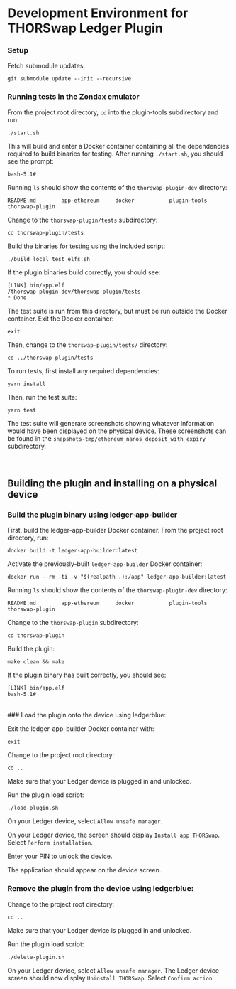# Development Environment for THORSwap Ledger Plugin

### Setup

Fetch submodule updates:

```
git submodule update --init --recursive
```

### Running tests in the Zondax emulator

From the project root directory, `cd` into the plugin-tools subdirectory and run:

```
./start.sh
```

This will build and enter a Docker container containing all the dependencies required to build binaries for testing.
After running `./start.sh`, you should see the prompt:

```
bash-5.1#
```

Running `ls` should show the contents of the `thorswap-plugin-dev` directory:

```
README.md        app-ethereum     docker           plugin-tools     thorswap-plugin
```

Change to the `thorswap-plugin/tests` subdirectory:

```
cd thorswap-plugin/tests
```

Build the binaries for testing using the included script:

```
./build_local_test_elfs.sh
```

If the plugin binaries build correctly, you should see:

```shell
[LINK] bin/app.elf
/thorswap-plugin-dev/thorswap-plugin/tests
* Done
```

The test suite is run from this directory, but must be run outside the Docker container.
Exit the Docker container:

```
exit
```

Then, change to the `thorswap-plugin/tests/` directory:

```
cd ../thorswap-plugin/tests
```

To run tests, first install any required dependencies:

```
yarn install
```

Then, run the test suite:

```
yarn test
```

The test suite will generate screenshots showing whatever information would have been displayed on the physical device.
These screenshots can be found in the `snapshots-tmp/ethereum_nanos_deposit_with_expiry` subdirectory.
</br></br></br>

## Building the plugin and installing on a physical device

### Build the plugin binary using ledger-app-builder

First, build the ledger-app-builder Docker container.
From the project root directory, run:

```
docker build -t ledger-app-builder:latest .
```

Activate the previously-built `ledger-app-builder` Docker container:

```
docker run --rm -ti -v "$(realpath .):/app" ledger-app-builder:latest
```

Running `ls` should show the contents of the `thorswap-plugin-dev` directory:

```
README.md        app-ethereum     docker           plugin-tools     thorswap-plugin
```

Change to the `thorswap-plugin` subdirectory:

```
cd thorswap-plugin
```

Build the plugin:

```
make clean && make
```

If the plugin binary has built correctly, you should see:

```shell
[LINK] bin/app.elf
bash-5.1#
```

</br>
### Load the plugin onto the device using ledgerblue:

Exit the ledger-app-builder Docker container with:

```
exit
```

Change to the project root directory:

```
cd ..
```

Make sure that your Ledger device is plugged in and unlocked.

Run the plugin load script:

```
./load-plugin.sh
```

On your Ledger device, select `Allow unsafe manager`.

On your Ledger device, the screen should display `Install app THORSwap`. Select `Perform installation`.

Enter your PIN to unlock the device.

The application should appear on the device screen.
</br>

### Remove the plugin from the device using ledgerblue:

Change to the project root directory:

```
cd ..
```

Make sure that your Ledger device is plugged in and unlocked.

Run the plugin load script:

```
./delete-plugin.sh
```

On your Ledger device, select `Allow unsafe manager`.
The Ledger device screen should now display `Uninstall THORSwap`. Select `Confirm action`.

